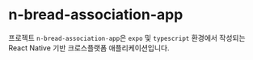 # n-bread-association-app

프로젝트 `n-bread-association-app`은 `expo` 및 `typescript` 환경에서 작성되는 React Native 기반 크로스플랫폼 애플리케이션입니다.
